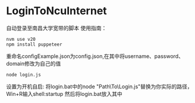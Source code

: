 # LoginToNcuInternet
自动登录至南昌大学宽带的脚本
使用指南：
```
nvm use v20
npm install puppeteer
```
重命名configExample.json为config.json,在其中将username、password、domain修改为自己的值
```
node login.js
```
设置为开机自启:
将login.bat中的node "Path\To\Login.js"替换为你实际的路径，
Win+R输入shell:startup
然后将login.bat放入其中